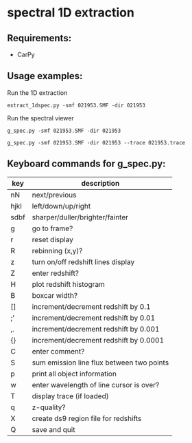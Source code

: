 # spectral 1D extraction

## Requirements:
* CarPy 

## Usage examples:

Run the 1D extraction

`extract_1dspec.py -smf 021953.SMF -dir 021953`

Run the spectral viewer

`g_spec.py -smf 021953.SMF -dir 021953`

`g_spec.py -smf 021953.SMF -dir 021953 --trace 021953.trace`

## Keyboard commands for g_spec.py:

| key | description |
| --- | ---|
| nN | next/previous |
| hjkl | left/down/up/right |
| sdbf | sharper/duller/brighter/fainter |
| g | go to frame? |
| r | reset display |
| R | rebinning (x,y)? |
| z | turn on/off redshift lines display |
| Z | enter redshift? |
| H | plot redshift histogram |
| B | boxcar width? |
| [] | increment/decrement redshift by 0.1 |
| ;' | increment/decrement redshift by 0.01 |
| ,. | increment/decrement redshift by 0.001 |
| {} | increment/decrement redshift by 0.0001 |
| C | enter comment? |
| S | sum emission line flux between two points |
| p | print all object information |
| w | enter wavelength of line cursor is over? |
| T | display trace (if loaded) |
| q | z-quality? |
| X | create ds9 region file for redshifts |
| Q | save and quit |




